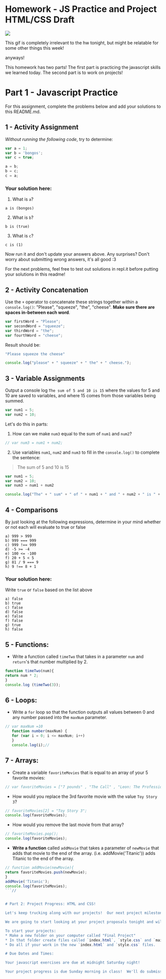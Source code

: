 # Homework - JS Practice and Project HTML/CSS Draft

![](https://media.giphy.com/media/yYSSBtDgbbRzq/giphy.gif)

This gif is completely irrelevant to the hw tonight, but might be relatable for some other things this week!


anyways!

This homework has two parts!  The first part is practicing the javascript skills we learned today.  The second part is to work on projects!


# Part 1 - Javascript Practice

For this assignment, complete the problems below and add your solutions to this README.md.  

## 1 - Activity Assignment
*Without running the following code*, try to determine:

```js
var a = 1;
var b = 'bongos';
var c = true;

a = b;
b = c;
c = a;
```

### Your solution here:
1.  What is `a`?
```
a is (bongos)
```
2.  What is `b`?
```
b is (true)
```
3.  What is `c`?
```
c is (1)
```

Now run it and don't update your answers above.  Any surprises?  Don't worry about submitting wrong answers, it's all good :3

For the next problems, feel free to test out solutions in repl.it before putting your solutions in this readme!

## 2 - Activity Concatenation
Use the `+` operator to concatenate these strings together within a `console.log()`: "Please", "squeeze", "the", "cheese". __Make sure there are spaces in-between each word__.

```js
var firstWord = "Please";
var secondWord = "squeeze";
var thirdWord = "the";
var fourthWord = "cheese";
```
Result should be:
```js
"Please squeeze the cheese"
```

```js
console.log("please" + " squeeze" + " the" + " cheese.");
```

## 3 - Variable Assignments

Output a console log `The sum of 5 and 10 is 15` where the values for 5 and 10 are saved to variables, and where 15 comes from those variables being summed.

```js
var num1 = 5;
var num2 = 10;
```

Let's do this in parts:
1. How can we make `num3` equal to the sum of `num1` and `num2`?
```js
// var num3 = num1 + num2;
```
2. Use variables `num1`, `num2` and `num3` to fill in the `console.log()` to complete the sentence: 

>The sum of 5 and 10 is 15

```js
var num1 = 5;
var num2 = 10;
var num3 = num1 + num2

console.log("The" + " sum" + " of " + num1 + " and " + num2 + " is " + num3);

```

## 4 - Comparisons
By just looking at the following expressions, determine in your mind whether or not each will evaluate to true or false
```
a) 999 > 999
b) 999 === 999 
c) 999 !== 999
d) -5 >= -4
e) 100 <= -100
f) 20 + 5 < 5 
g) 81 / 9 === 9
h) 9 !== 8 + 1
```
### Your solution here:
Write `true` or `false` based on the list above
```
a) false
b) true 
c) false
d) false
e) false
f) false
g) true
h) false
```

## 5 - Functions:

* Write a function called `timeTwo` that takes in a parameter `num` and `return`'s that number multiplied by 2.

```js
function timeTwo(num){
return num * 2;
}
console.log (timeTwo(3));
```
 
## 6 - Loops:

*  Write a `for` loop so that the function outputs all values between 0 and any number passed into the `maxNum` parameter.
   
```js
// var maxNum =10
   function number(maxNum) {
   for (var i = 0; i <= maxNum; i++)
   }
   console.log(i);//
```

## 7 - Arrays:

*  Create a variable `favoriteMovies` that is equal to an array of your 5 favorite movies:

```js
// var favoriteMovies = ["7 pounds" , "The Call" , "Leon: The Professional" , "The Pursuit of Happiness" , "Taken"]
```

*  How would you replace the 3rd favorite movie with the value `Toy Story 3`?

```js
// favoriteMovies[2] = "Toy Story 3";
console.log(favoriteMovies);
```

*   How would you remove the last movie from that array?
```js
// favoriteMovies.pop();
console.log(favoriteMovies);
```

*   **Write a function** called `addMovie` that takes a parameter of `newMovie` that adds that movie to the end of the array.  (i.e. addMovie('Titanic')) adds Titanic to the end of the array.

```js
// function addMovie(newMovie){
return favoriteMovies.push(newMovie);
}
addMovie('Titanic');
console.log(favoriteMovies);
```//


# Part 2: Project Progress: HTML and CSS!

Let's keep trucking along with our projects!  Our next project milestone is to have the a draft of the HTML/CSS.  Your draft should be focused on the structure of your application, like placement of the headers, the main content, the nav, footer, etc.  You should have a little bit of the text/content ready to go, but making sure you have a good layout is far more important at this point.

We are going to start looking at your project proposals tonight and will have all proposals addressed by tomorrow (Friday, April 12th) at noon!

To start your projects:
* Make a new folder on your computer called "Final Project"
* In that folder create files called `index.html`, `style.css` and `main.js`
* Do all if your work in the new `index.html` and `style.css` files.

# Due Dates and Times:

Your javascript exercises are due at midnight Saturday night!

Your project progress is due Sunday morning in class!  We'll do submissions together that morning.
